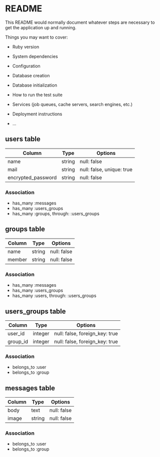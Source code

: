 # README

This README would normally document whatever steps are necessary to get the
application up and running.

Things you may want to cover:

* Ruby version

* System dependencies

* Configuration

* Database creation

* Database initialization

* How to run the test suite

* Services (job queues, cache servers, search engines, etc.)

* Deployment instructions

* ...

## users table

|Column|Type|Options|
|------|----|-------|
|name|string|null: false|
|mail|string|null: false, unique: true|
|encrypted_password|string|null: false|

### Association
- has_many :messages
- has_many :users_groups
- has_many :groups, through: :users_groups

## groups table

|Column|Type|Options|
|------|----|-------|
|name|string|null: false|
|member|string|null: false|

### Association
- has_many :messages
- has_many :users_groups
- has_many :users, through: :users_groups

## users_groups table
|Column|Type|Options|
|------|----|-------|
|user_id|integer|null: false, foreign_key: true|
|group_id|integer|null: false, foreign_key: true|

### Association
- belongs_to :user
- belongs_to :group

## messages table
|Column|Type|Options|
|------|----|-------|
|body|text|null: false|
|image|string|null: false|

### Association
- belongs_to :user
- belongs_to :group